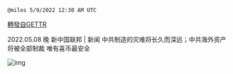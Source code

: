 
`@miles 5/9/2022 12:30 AM UTC`

[轉發自GETTR](https://gettr.com/post/p18wbu7421d)

2022.05.08  晚 新中国联邦 | 新闻   中共制造的灾难将长久而深远；中共海外资产将被全部制裁 唯有喜币最安全

![img](https://media.gettr.com/group35/origin/2022/05/09/00/f604149d-2d6b-045f-eac5-de599ae2caff/6383d6c383a688bc0ce747d8282e44b3.jpeg)
